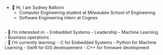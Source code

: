 - 👋 Hi, I am Sydney Balboni
  - Computer Engineering student at Milwaukee School of Engineering
  - Software Engineering intern at Cognex
<br>
- 👀 I’m interested in:
  - Embedded Systems
  - Leadership
  - Machine Learning
  - Business operations
<br>
- 🌱 I’m currently learning:
  - C for Embedded Systems
  - Python for Machine Learning
  - Swift for IOS developement
  - C++ for firmware development
